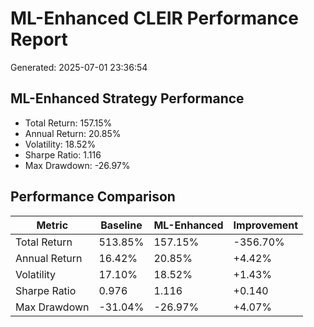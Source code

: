 # ML-Enhanced CLEIR Performance Report

Generated: 2025-07-01 23:36:54

## ML-Enhanced Strategy Performance

- Total Return: 157.15%
- Annual Return: 20.85%
- Volatility: 18.52%
- Sharpe Ratio: 1.116
- Max Drawdown: -26.97%

## Performance Comparison

| Metric | Baseline | ML-Enhanced | Improvement |
|--------|----------|-------------|-------------|
| Total Return | 513.85% | 157.15% | -356.70% |
| Annual Return | 16.42% | 20.85% | +4.42% |
| Volatility | 17.10% | 18.52% | +1.43% |
| Sharpe Ratio | 0.976 | 1.116 | +0.140 |
| Max Drawdown | -31.04% | -26.97% | +4.07% |